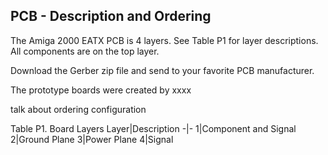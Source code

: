 ## PCB - Description and Ordering

The Amiga 2000 EATX PCB is 4 layers. See Table P1 for layer descriptions. All components are on the top layer.

Download the Gerber zip file and send to your favorite PCB manufacturer. 

The prototype boards were created by xxxx

talk about ordering configuration

Table P1. Board Layers
Layer|Description
-|-
1|Component and Signal
2|Ground Plane
3|Power Plane
4|Signal
